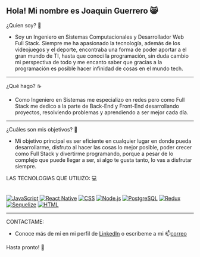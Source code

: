 Hola! Mi nombre es Joaquin Guerrero 😸
------------------------------------

¿Quien soy? 🧔
- Soy un Ingeniero en Sistemas Computacionales y Desarrollador Web Full Stack.
  Siempre me ha apasionado la tecnología, además de los videojuegos y el deporte, encontraba una forma de
  poder aportar a el gran mundo de TI, hasta que conoci la programación, sin duda cambio mi perspectiva de todo y
  me encanto saber que gracias a la programación es posible hacer infinidad de cosas en el mundo tech.
 ______________________________________

¿Qué hago? ☕
- Como Ingeniero en Sistemas me especializo en redes pero como Full Stack me dedico a la parte de Back-End y Front-End
desarrollando proyectos, resolviendo problemas y aprendiendo a ser mejor cada día.
---------------------------------------

¿Cuáles son mis objetivos? 🚀
- Mi objetivo principal es ser eficiente en cualquier lugar en donde pueda desarrollarme, disfruto al hacer las cosas
lo mejor posible, poder crecer como Full Stack y divertirme programando, porque a pesar de lo complejo que puede llegar
a ser, si algo te gusta tanto, lo vas a disfrutar siempre. 

LAS TECNOLOGIAS QUE UTILIZO: 💻 
<br>
<br>

[![JavaScript](https://img.shields.io/badge/-JavaScript-%23F7DF1E?logo=javascript&logoColor=black&style=for-the-badge)](#)
[![React Native](https://img.shields.io/badge/-React_Native-%2300D8FF?logo=react&logoColor=white&style=for-the-badge)](#)
[![CSS](https://img.shields.io/badge/-CSS-%231572B6?logo=css3&logoColor=white&style=for-the-badge)](#)
[![Node.js](https://img.shields.io/badge/-Node.js-%23339933?logo=node.js&logoColor=white&style=for-the-badge)](#)
[![PostgreSQL](https://img.shields.io/badge/-PostgreSQL-%23336791?logo=postgresql&logoColor=white&style=for-the-badge)](#)
[![Redux](https://img.shields.io/badge/-Redux-%23764ABC?logo=redux&logoColor=white&style=for-the-badge)](#)
[![Sequelize](https://img.shields.io/badge/-Sequelize-%23853BFA?logo=sequelize&logoColor=white&style=for-the-badge)](#)
[![HTML](https://img.shields.io/badge/-HTML-%23E34F26?logo=html5&logoColor=white&style=for-the-badge)](#)

---------------------------------------
CONTACTAME:
- Conoce más de mí en mi perfil de [LinkedIn](https://www.linkedin.com/in/joaquin-guerrero-728826260/) o
escribeme a mi 📫[correo](mailto:joaquinsgro@gmail.com?body=Hola%20Joaquin,%20estoy%20interesado%20en%20contactarte%20por%20este%20proyecto.)

Hasta pronto! 👋
